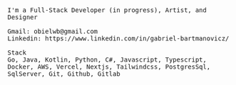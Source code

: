 <samp>
I'm a Full-Stack Developer (in progress), Artist, and Designer <br/><br/>
Gmail: obielwb@gmail.com <br/>
Linkedin: https://www.linkedin.com/in/gabriel-bartmanovicz/
<br/><br/>
Stack<br/>
Go, Java, Kotlin, Python, C#, Javascript, Typescript, Docker, AWS, Vercel, Nextjs, Tailwindcss, PostgresSql, SqlServer, Git, Github, Gitlab

<br/>

</samp>
